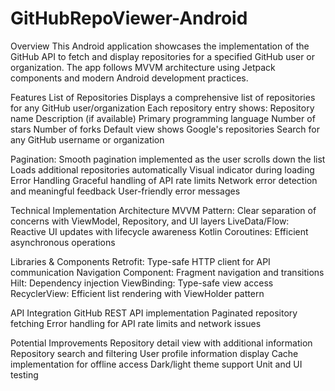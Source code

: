# GitHubRepoViewer-Android
Overview
This Android application showcases the implementation of the GitHub API to fetch and display repositories for a specified GitHub user or organization. The app follows MVVM architecture using Jetpack components and modern Android development practices.

Features
List of Repositories
Displays a comprehensive list of repositories for any GitHub user/organization
Each repository entry shows:
Repository name
Description (if available)
Primary programming language
Number of stars
Number of forks
Default view shows Google's repositories
Search for any GitHub username or organization

Pagination:
Smooth pagination implemented as the user scrolls down the list
Loads additional repositories automatically
Visual indicator during loading
Error Handling
Graceful handling of API rate limits
Network error detection and meaningful feedback
User-friendly error messages
 

Technical Implementation
Architecture
MVVM Pattern: Clear separation of concerns with ViewModel, Repository, and UI layers
LiveData/Flow: Reactive UI updates with lifecycle awareness
Kotlin Coroutines: Efficient asynchronous operations

Libraries & Components
Retrofit: Type-safe HTTP client for API communication
Navigation Component: Fragment navigation and transitions
Hilt: Dependency injection
ViewBinding: Type-safe view access
RecyclerView: Efficient list rendering with ViewHolder pattern

API Integration
GitHub REST API implementation
Paginated repository fetching
Error handling for API rate limits and network issues

Potential Improvements
Repository detail view with additional information
Repository search and filtering
User profile information display
Cache implementation for offline access
Dark/light theme support
Unit and UI testing


